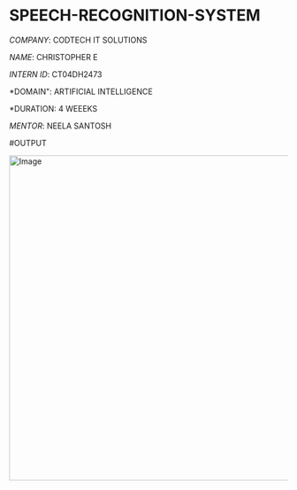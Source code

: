 # SPEECH-RECOGNITION-SYSTEM

*COMPANY*: CODTECH IT SOLUTIONS

*NAME*: CHRISTOPHER E

*INTERN ID*: CT04DH2473

*DOMAIN": ARTIFICIAL INTELLIGENCE

*DURATION: 4 WEEEKS

*MENTOR*: NEELA SANTOSH

#OUTPUT

<img width="1826" height="587" alt="Image" src="https://github.com/user-attachments/assets/94da52f7-6a7c-4f93-ae20-2514eabbabee" />
